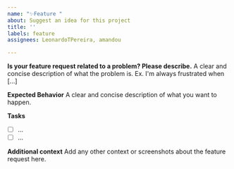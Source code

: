 ```yaml
---
name: "✨Feature "
about: Suggest an idea for this project
title: ''
labels: feature
assignees: LeonardoTPereira, amandou

---
```


**Is your feature request related to a problem? Please describe.**
A clear and concise description of what the problem is. Ex. I'm always frustrated when [...]

**Expected Behavior**
A clear and concise description of what you want to happen.

**Tasks**
- [ ] ...
- [ ] ...

**Additional context**
Add any other context or screenshots about the feature request here.
